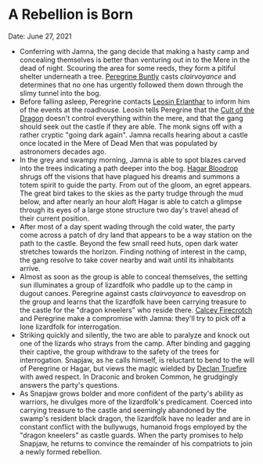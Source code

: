 # A Rebellion is Born

Date: June 27, 2021

- Conferring with Jamna, the gang decide that making a hasty camp and concealing themselves is better than venturing out in to the Mere in the dead of night. Scouring the area for some reeds, they form a pitiful shelter underneath a tree. [Peregrine Buntly](../Characters/Peregrine%20Buntly/%21index.md) casts *clairvoyance* and determines that no one has urgently followed them down through the slimy tunnel into the bog.
- Before falling asleep, Peregrine contacts [Leosin Erlanthar](../npcs/Leosin%20Erlanthar.md) to inform him of the events at the roadhouse. Leosin tells Peregrine that the [Cult of the Dragon](../factions/Cult%20of%20the%20Dragon.md) doesn't control everything within the mere, and that the gang should seek out the castle if they are able. The monk signs off with a rather cryptic "going dark again". Jamna recalls hearing about a castle once located in the Mere of Dead Men that was populated by astronomers decades ago.
- In the grey and swampy morning, Jamna is able to spot blazes carved into the trees indicating a path deeper into the bog. [Hagar Bloodrop](../Characters/Hagar%20Bloodrop/%21index.md) shrugs off the visions that have plagued his dreams and summons a totem spirit to guide the party. From out of the gloom, an egret appears. The great bird takes to the skies as the party trudge through the mud below, and after nearly an hour aloft Hagar is able to catch a glimpse through its eyes of a large stone structure two day's travel ahead of their current position.
- After most of a day spent wading through the cold water, the party come across a patch of dry land that appears to be a way station on the path to the castle. Beyond the few small reed huts, open dark water stretches towards the horizon. Finding nothing of interest in the camp, the gang resolve to take cover nearby and wait until its inhabitants arrive.
- Almost as soon as the group is able to conceal themselves, the setting sun illuminates a group of lizardfolk who paddle up to the camp in dugout canoes. Peregrine against casts *clairvoyance* to eavesdrop on the group and learns that the lizardfolk have been carrying treasure to the castle for the "dragon kneelers" who reside there. [Calcey Firecrotch](../Characters/Calcey%20Firecrotch/%21index.md) and Peregrine make a compromise with Jamna: they'll try to pick off a lone lizardfolk for interrogation.
- Striking quickly and silently, the two are able to paralyze and knock out one of the lizards who strays from the camp. After binding and gagging their captive, the group withdraw to the safety of the trees for interrogation. Snapjaw, as he calls himself, is reluctant to bend to the will of Peregrine or Hagar, but views the magic wielded by [Declan Truefire](../Characters/Declan%20Truefire/%21index.md) with awed respect. In Draconic and broken Common, he grudgingly answers the party's questions.
- As Snapjaw grows bolder and more confident of the party's ability as warriors, he divulges more of the lizardfolk's predicament. Coerced into carrying treasure to the castle and seemingly abandoned by the swamp's resident black dragon, the lizardfolk have no leader and are in constant conflict with the bullywugs, humanoid frogs employed by the "dragon kneelers" as castle guards. When the party promises to help Snapjaw, he returns to convince the remainder of his compatriots to join a newly formed rebellion.
